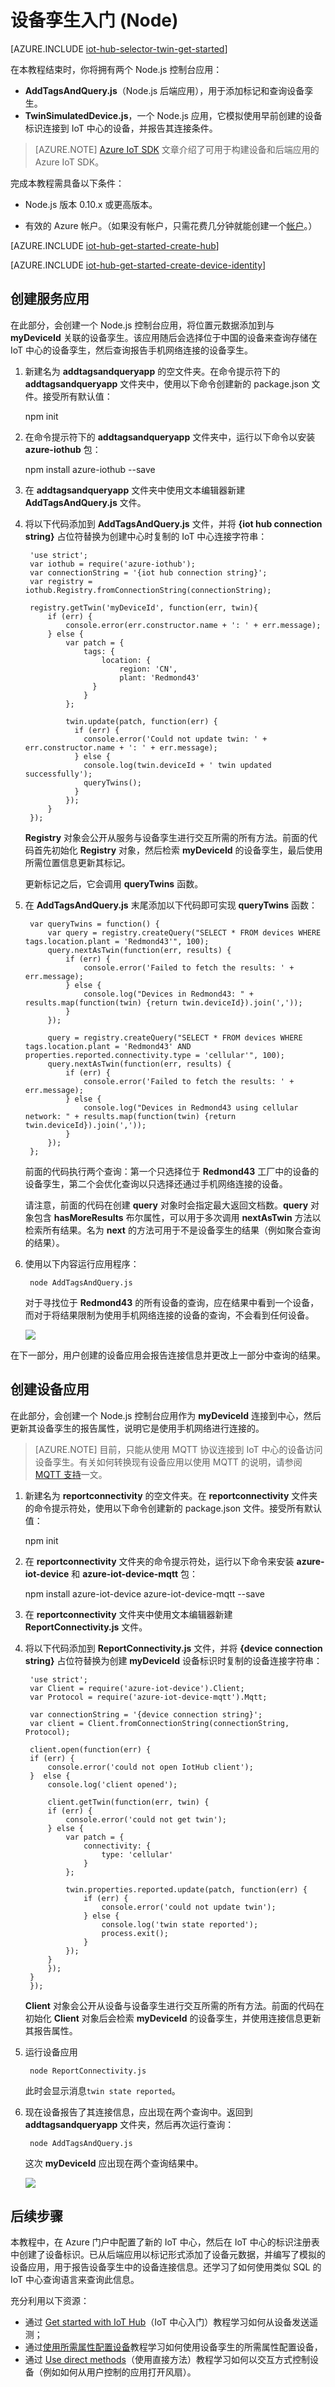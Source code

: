 <properties
    pageTitle="Azure IoT 中心设备孪生入门 (Node) | Azure"
    description="如何使用 Azure IoT 中心设备孪生添加标记，然后使用 IoT 中心查询。使用 Azure IoT SDK for Node.js 实现模拟设备应用，并实现可添加标记和运行 IoT 中心查询的服务应用。"
    services="iot-hub"
    documentationcenter="node"
    author="fsautomata"
    manager="timlt"
    editor="" />
<tags
    ms.assetid="314c88e4-cce1-441c-b75a-d2e08e39ae7d"
    ms.service="iot-hub"
    ms.devlang="node"
    ms.topic="article"
    ms.tgt_pltfrm="na"
    ms.workload="na"
    ms.date="09/13/2016"
    wacn.date="01/13/2017"
    ms.author="elioda" />  


# 设备孪生入门 \(Node\)

[AZURE.INCLUDE [iot-hub-selector-twin-get-started](../../includes/iot-hub-selector-twin-get-started.md)]

在本教程结束时，你将拥有两个 Node.js 控制台应用：

* **AddTagsAndQuery.js**（Node.js 后端应用），用于添加标记和查询设备孪生。
* **TwinSimulatedDevice.js**，一个 Node.js 应用，它模拟使用早前创建的设备标识连接到 IoT 中心的设备，并报告其连接条件。

> [AZURE.NOTE]
[Azure IoT SDK][lnk-hub-sdks] 文章介绍了可用于构建设备和后端应用的 Azure IoT SDK。
> 
> 

完成本教程需具备以下条件：

+ Node.js 版本 0.10.x 或更高版本。

+ 有效的 Azure 帐户。（如果没有帐户，只需花费几分钟就能创建一个[帐户][lnk-free-trial]。）

[AZURE.INCLUDE [iot-hub-get-started-create-hub](../../includes/iot-hub-get-started-create-hub.md)]

[AZURE.INCLUDE [iot-hub-get-started-create-device-identity](../../includes/iot-hub-get-started-create-device-identity.md)]

## 创建服务应用
在此部分，会创建一个 Node.js 控制台应用，将位置元数据添加到与 **myDeviceId** 关联的设备孪生。该应用随后会选择位于中国的设备来查询存储在 IoT 中心的设备孪生，然后查询报告手机网络连接的设备孪生。

1. 新建名为 **addtagsandqueryapp** 的空文件夹。在命令提示符下的 **addtagsandqueryapp** 文件夹中，使用以下命令创建新的 package.json 文件。接受所有默认值：
   
    
	npm init
    
2. 在命令提示符下的 **addtagsandqueryapp** 文件夹中，运行以下命令以安装 **azure-iothub** 包：
   
    
	npm install azure-iothub --save
    
3. 在 **addtagsandqueryapp** 文件夹中使用文本编辑器新建 **AddTagsAndQuery.js** 文件。
4. 将以下代码添加到 **AddTagsAndQuery.js** 文件，并将 **{iot hub connection string}** 占位符替换为创建中心时复制的 IoT 中心连接字符串：
   
        'use strict';
        var iothub = require('azure-iothub');
        var connectionString = '{iot hub connection string}';
        var registry = iothub.Registry.fromConnectionString(connectionString);
   
        registry.getTwin('myDeviceId', function(err, twin){
            if (err) {
                console.error(err.constructor.name + ': ' + err.message);
            } else {
                var patch = {
                    tags: {
                        location: {
                            region: 'CN',
                            plant: 'Redmond43'
                      }
                    }
                };
   
                twin.update(patch, function(err) {
                  if (err) {
                    console.error('Could not update twin: ' + err.constructor.name + ': ' + err.message);
                  } else {
                    console.log(twin.deviceId + ' twin updated successfully');
                    queryTwins();
                  }
                });
            }
        });
   
    **Registry** 对象会公开从服务与设备孪生进行交互所需的所有方法。前面的代码首先初始化 **Registry** 对象，然后检索 **myDeviceId** 的设备孪生，最后使用所需位置信息更新其标记。
   
    更新标记之后，它会调用 **queryTwins** 函数。
5. 在 **AddTagsAndQuery.js** 末尾添加以下代码即可实现 **queryTwins** 函数：
   
        var queryTwins = function() {
            var query = registry.createQuery("SELECT * FROM devices WHERE tags.location.plant = 'Redmond43'", 100);
            query.nextAsTwin(function(err, results) {
                if (err) {
                    console.error('Failed to fetch the results: ' + err.message);
                } else {
                    console.log("Devices in Redmond43: " + results.map(function(twin) {return twin.deviceId}).join(','));
                }
            });
   
            query = registry.createQuery("SELECT * FROM devices WHERE tags.location.plant = 'Redmond43' AND properties.reported.connectivity.type = 'cellular'", 100);
            query.nextAsTwin(function(err, results) {
                if (err) {
                    console.error('Failed to fetch the results: ' + err.message);
                } else {
                    console.log("Devices in Redmond43 using cellular network: " + results.map(function(twin) {return twin.deviceId}).join(','));
                }
            });
        };
   
    前面的代码执行两个查询：第一个只选择位于 **Redmond43** 工厂中的设备的设备孪生，第二个会优化查询以只选择还通过手机网络连接的设备。
   
    请注意，前面的代码在创建 **query** 对象时会指定最大返回文档数。**query** 对象包含 **hasMoreResults** 布尔属性，可以用于多次调用 **nextAsTwin** 方法以检索所有结果。名为 **next** 的方法可用于不是设备孪生的结果（例如聚合查询的结果）。
6. 使用以下内容运行应用程序：
   
        node AddTagsAndQuery.js
   
    对于寻找位于 **Redmond43** 的所有设备的查询，应在结果中看到一个设备，而对于将结果限制为使用手机网络连接的设备的查询，不会看到任何设备。
   
    ![][1]  


在下一部分，用户创建的设备应用会报告连接信息并更改上一部分中查询的结果。

## 创建设备应用
在此部分，会创建一个 Node.js 控制台应用作为 **myDeviceId** 连接到中心，然后更新其设备孪生的报告属性，说明它是使用手机网络进行连接的。

> [AZURE.NOTE] 目前，只能从使用 MQTT 协议连接到 IoT 中心的设备访问设备孪生。有关如何转换现有设备应用以使用 MQTT 的说明，请参阅 [MQTT 支持][lnk-devguide-mqtt]一文。

1. 新建名为 **reportconnectivity** 的空文件夹。在 **reportconnectivity** 文件夹的命令提示符处，使用以下命令创建新的 package.json 文件。接受所有默认值：
   
    
	npm init
    
2. 在 **reportconnectivity** 文件夹的命令提示符处，运行以下命令来安装 **azure-iot-device** 和 **azure-iot-device-mqtt** 包：
   
    
	npm install azure-iot-device azure-iot-device-mqtt --save
    
3. 在 **reportconnectivity** 文件夹中使用文本编辑器新建 **ReportConnectivity.js** 文件。
4. 将以下代码添加到 **ReportConnectivity.js** 文件，并将 **{device connection string}** 占位符替换为创建 **myDeviceId** 设备标识时复制的设备连接字符串：
   
        'use strict';
        var Client = require('azure-iot-device').Client;
        var Protocol = require('azure-iot-device-mqtt').Mqtt;
   
        var connectionString = '{device connection string}';
        var client = Client.fromConnectionString(connectionString, Protocol);
   
        client.open(function(err) {
        if (err) {
            console.error('could not open IotHub client');
        }  else {
            console.log('client opened');
   
            client.getTwin(function(err, twin) {
            if (err) {
                console.error('could not get twin');
            } else {
                var patch = {
                    connectivity: {
                        type: 'cellular'
                    }
                };
   
                twin.properties.reported.update(patch, function(err) {
                    if (err) {
                        console.error('could not update twin');
                    } else {
                        console.log('twin state reported');
                        process.exit();
                    }
                });
            }
            });
        }
        });
   
    **Client** 对象会公开从设备与设备孪生进行交互所需的所有方法。前面的代码在初始化 **Client** 对象后会检索 **myDeviceId** 的设备孪生，并使用连接信息更新其报告属性。
5. 运行设备应用
   
        node ReportConnectivity.js
   
    此时会显示消息`twin state reported`。
6. 现在设备报告了其连接信息，应出现在两个查询中。返回到 **addtagsandqueryapp** 文件夹，然后再次运行查询：
   
        node AddTagsAndQuery.js
   
    这次 **myDeviceId** 应出现在两个查询结果中。
   
    ![][3]  


## 后续步骤
本教程中，在 Azure 门户中配置了新的 IoT 中心，然后在 IoT 中心的标识注册表中创建了设备标识。已从后端应用以标记形式添加了设备元数据，并编写了模拟的设备应用，用于报告设备孪生中的设备连接信息。还学习了如何使用类似 SQL 的 IoT 中心查询语言来查询此信息。

充分利用以下资源：

- 通过 [Get started with IoT Hub][lnk-iothub-getstarted]（IoT 中心入门）教程学习如何从设备发送遥测；
- 通过[使用所需属性配置设备][lnk-twin-how-to-configure]教程学习如何使用设备孪生的所需属性配置设备，
- 通过 [Use direct methods][lnk-methods-tutorial]（使用直接方法）教程学习如何以交互方式控制设备（例如如何从用户控制的应用打开风扇）。

<!-- images -->

[1]: ./media/iot-hub-node-node-twin-getstarted/service1.png
[3]: ./media/iot-hub-node-node-twin-getstarted/service2.png

<!-- links -->

[lnk-hub-sdks]: /documentation/articles/iot-hub-devguide-sdks/
[lnk-free-trial]: /pricing/free-trial/

[lnk-d2c]: /documentation/articles/iot-hub-devguide-messaging/#device-to-cloud-messages
[lnk-methods]: /documentation/articles/iot-hub-devguide-direct-methods/
[lnk-twins]: /documentation/articles/iot-hub-devguide-device-twins/
[lnk-query]: /documentation/articles/iot-hub-devguide-query-language/
[lnk-identity]: /documentation/articles/iot-hub-devguide-identity-registry/

[lnk-iothub-getstarted]: /documentation/articles/iot-hub-node-node-getstarted/
[lnk-device-management]: /documentation/articles/iot-hub-node-node-device-management-get-started/
[lnk-gateway-SDK]: /documentation/articles/iot-hub-linux-gateway-sdk-get-started/
[lnk-connect-device]: /develop/iot/

[lnk-twin-how-to-configure]: /documentation/articles/iot-hub-node-node-twin-how-to-configure/
[lnk-dev-setup]: https://github.com/Azure/azure-iot-sdks/blob/master/doc/get_started/node-devbox-setup/

[lnk-methods-tutorial]: /documentation/articles/iot-hub-node-node-direct-methods/
[lnk-devguide-mqtt]: /documentation/articles/iot-hub-mqtt-support/

<!---HONumber=Mooncake_0109_2017-->
<!--Update_Description:update wording-->